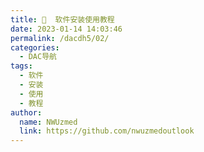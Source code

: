 ```yaml
---
title: 💽  软件安装使用教程
date: 2023-01-14 14:03:46
permalink: /dacdh5/02/
categories: 
  - DAC导航
tags: 
  - 软件
  - 安装
  - 使用
  - 教程
author: 
  name: NWUzmed
  link: https://github.com/nwuzmedoutlook
---
```


<ClientOnly>
  <Card :cardData="cardData0" :cardListSize=4 carTitlColor="#000" carHoverColor="#000" />
</ClientOnly>

<script>
export default {
  data() {
    return {
      cardData0: [
{id: "0", cardSrc: "https://mp.weixin.qq.com/s?__biz=Mzk0NjE4NDY4NQ==&amp;mid=2247484204&amp;idx=1&amp;sn=1a54afb04c77590e0886696baf0bd3f1&amp;chksm=c30b4baef47cc2b8918b036e9eadf463bb46d7eb9fd78f2594532d13f698508574ca7d124f36&amp;mpshare=1&amp;scene=23&amp;srcid=0209Y4ORVSvjUoqkVVXSQLhr&amp;sharer_sharetime=1612871747117&amp;sharer_shareid=4bd6ca1811ddbfed9a53195955832634#rd", cardImgSrc: "https://api.xinac.net/icon/?url=https://mp.weixin.qq.com/s?__biz=Mzk0NjE4NDY4NQ==&amp;mid=2247484204&amp;idx=1&amp;sn=1a54afb04c77590e0886696baf0bd3f1&amp;chksm=c30b4baef47cc2b8918b036e9eadf463bb46d7eb9fd78f2594532d13f698508574ca7d124f36&amp;mpshare=1&amp;scene=23&amp;srcid=0209Y4ORVSvjUoqkVVXSQLhr&amp;sharer_sharetime=1612871747117&amp;sharer_shareid=4bd6ca1811ddbfed9a53195955832634#rd", cardName: "N多博士科研软件视频目录", cardContent: "科研软件的视频或文本教程",},
{cardSrc: "https://mp.weixin.qq.com/s?__biz=MzAwMjgwMTY5Mg==&amp;mid=502711336&amp;idx=1&amp;sn=ef39596e287c0a813fe2620b4ae98874&amp;chksm=02c68d5b35b1044d1a8b035d067e533f12fc47543de2408f5fade22b1da78e6e24105dc04e99&amp;mpshare=1&amp;scene=23&amp;srcid=041083LVNifAUvq8wcOM1nGA&amp;sharer_sharetime=1618060068918&amp;sharer_shareid=4bd6ca1811ddbfed9a53195955832634#rd", cardImgSrc: "https://api.xinac.net/icon/?url=https://mp.weixin.qq.com/s?__biz=MzAwMjgwMTY5Mg==&amp;mid=502711336&amp;idx=1&amp;sn=ef39596e287c0a813fe2620b4ae98874&amp;chksm=02c68d5b35b1044d1a8b035d067e533f12fc47543de2408f5fade22b1da78e6e24105dc04e99&amp;mpshare=1&amp;scene=23&amp;srcid=041083LVNifAUvq8wcOM1nGA&amp;sharer_sharetime=1618060068918&amp;sharer_shareid=4bd6ca1811ddbfed9a53195955832634#rd", cardName: "科研sci绘图", cardContent: "科研绘图教程",},
{cardSrc: "https://mp.weixin.qq.com/s?__biz=MzU5NjA2NDY4NA==&amp;mid=2247502343&amp;idx=1&amp;sn=ebf37773beb111c8dc0d527221f6e09d&amp;chksm=fe6aeac4c91d63d24a97abeeeab678aa8c16c1511855ab032ae190835b12c2efedcbaadc81cc&amp;mpshare=1&amp;scene=23&amp;srcid=0530c81Gx0ZCfgAWbXPvrgSg&amp;sharer_sharetime=1622371550247&amp;sharer_shareid=4bd6ca1811ddbfed9a53195955832634#rd", cardImgSrc: "https://api.xinac.net/icon/?url=https://mp.weixin.qq.com/s?__biz=MzU5NjA2NDY4NA==&amp;mid=2247502343&amp;idx=1&amp;sn=ebf37773beb111c8dc0d527221f6e09d&amp;chksm=fe6aeac4c91d63d24a97abeeeab678aa8c16c1511855ab032ae190835b12c2efedcbaadc81cc&amp;mpshare=1&amp;scene=23&amp;srcid=0530c81Gx0ZCfgAWbXPvrgSg&amp;sharer_sharetime=1622371550247&amp;sharer_shareid=4bd6ca1811ddbfed9a53195955832634#rd", cardName: "科研小哥", cardContent: "PPT科研绘图最新教程合集",},
{cardSrc: "http://oeasy.org/", cardImgSrc: "https://api.xinac.net/icon/?url=http://oeasy.org/", cardName: "oeasy", cardContent: "oeasy  教程",},
{cardSrc: "https://mp.weixin.qq.com/s?__biz=MzA4NDU3NDUzNw==&amp;mid=503533622&amp;idx=1&amp;sn=4b99ba781cc053ff5a56cdcaadce1ec2&amp;chksm=0412d81033655106260cdf80646e527ae0d49254272d92def16a64611c5085dfe1467c1c1958&amp;mpshare=1&amp;scene=23&amp;srcid=0217LwtA7a5EsaJGkhu6tq35&amp;sharer_sharetime=1613535849416&amp;sharer_shareid=4bd6ca1811ddbfed9a53195955832634#rd", cardImgSrc: "https://api.xinac.net/icon/?url=https://mp.weixin.qq.com/s?__biz=MzA4NDU3NDUzNw==&amp;mid=503533622&amp;idx=1&amp;sn=4b99ba781cc053ff5a56cdcaadce1ec2&amp;chksm=0412d81033655106260cdf80646e527ae0d49254272d92def16a64611c5085dfe1467c1c1958&amp;mpshare=1&amp;scene=23&amp;srcid=0217LwtA7a5EsaJGkhu6tq35&amp;sharer_sharetime=1613535849416&amp;sharer_shareid=4bd6ca1811ddbfed9a53195955832634#rd", cardName: "电脑学习", cardContent: "视频教程、电子书",},
{cardSrc: "https://www.doyoudo.com/free", cardImgSrc: "https://api.xinac.net/icon/?url=https://www.doyoudo.com/free", cardName: "doyoudo", cardContent: "do what you love and master it!",},
{cardSrc: "http://www.3dmax8.com/3dmax/", cardImgSrc: "https://api.xinac.net/icon/?url=http://www.3dmax8.com/3dmax/", cardName: "3dmax吧设计网", cardContent: "3dmax教程下载模型网",},
{cardSrc: "https://www.cadzxw.com/", cardImgSrc: "https://api.xinac.net/icon/?url=https://www.cadzxw.com/", cardName: "CAD自学网", cardContent: "CAD视频教程,CAD软件下载,免费的设计软件教程自学网",},
{cardSrc: "http://www.jxage.com/", cardImgSrc: "https://api.xinac.net/icon/?url=http://www.jxage.com/", cardName: "机械时代网", cardContent: "Proe教程,Proe破解安装,SolidWorks教程,solidworks安装",},
{cardSrc: "https://www.swbbsc.com/", cardImgSrc: "https://api.xinac.net/icon/?url=https://www.swbbsc.com/", cardName: "SolidWorks机械工程师网", cardContent: "最大的SolidWorks学习平台",},
{cardSrc: "http://fans.solidworks.com.cn/", cardImgSrc: "https://api.xinac.net/icon/?url=http://fans.solidworks.com.cn/", cardName: "SOLIDWORKS官方论坛", cardContent: "最专业3D CAD技术交流社区、SOLIDWORKS论坛",},
{cardSrc: "https://www.edumails.cn/", cardImgSrc: "https://api.xinac.net/icon/?url=https://www.edumails.cn/", cardName: "EDU教育网邮箱官方资讯平台", cardContent: "EDU教育网邮箱注册申请",},
      ],
    };
  },
};
</script>
